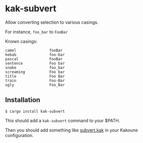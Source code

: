 # kak-subvert

Allow converting selection to various casings.

For instance, `foo_bar` to `FooBar`

Known casings:

```
camel               fooBar
kebab               foo-bar
pascal              FooBar
sentence            Foo bar
snake               foo_bar
screaming           Foo bar
title               Foo Bar
train               Foo-Bar
ugly                Foo_Bar
```

## Installation

```
$ cargo install kak-subvert
```

This should add a `kak-subvert` command to your $PATH.

Then you should add something like [subvert.kak](./subvert.kak) in your Kakoune configuration.
